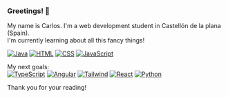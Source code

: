 ### Greetings! 👋

<!--
**KageHitokiri/KageHitokiri** is a ✨ _special_ ✨ repository because its `README.md` (this file) appears on your GitHub profile.

Here are some ideas to get you started:

- 🔭 I’m currently working on ...
- 🌱 I’m currently learning ...
- 👯 I’m looking to collaborate on ...
- 🤔 I’m looking for help with ...
- 💬 Ask me about ...
- 📫 How to reach me: ...
- 😄 Pronouns: ...
- ⚡ Fun fact: ...
-->
My name is Carlos. I'm a web development student in Castellón de la plana (Spain). <br/>
I'm currently learning about all this fancy things! <br/>

[![Java](https://img.shields.io/badge/Java-FF8400?style=for-the-badge&logo=java&logoColor=white&labelColor=101010)]()
[![HTML](https://img.shields.io/badge/HTML-FF6300?style=for-the-badge&logo=html5&logoColor=white&labelColor=FF6300)]()
[![CSS](https://img.shields.io/badge/CSS-0099F5?style=for-the-badge&logo=css3&logoColor=white&labelColor=0099F5)]()
[![JavaScript](https://img.shields.io/badge/JavaScript-F7DF1E?style=for-the-badge&logo=javascript&logoColor=white&labelColor=101010)]()

My next goals:<br/>
[![TypeScript](https://img.shields.io/badge/TypeScript-0039E3?style=for-the-badge&logo=typescript&logoColor=white&labelColor=0039E3)]()
[![Angular](https://img.shields.io/badge/Angular-DB0020?style=for-the-badge&logo=angular&logoColor=white&labelColor=DB0020)]()
[![Tailwind](https://img.shields.io/badge/TailwindCss-029491?style=for-the-badge&logo=tailwindcss&logoColor=white&labelColor=029491)]()
[![React](https://img.shields.io/badge/React-00AFE3?style=for-the-badge&logo=react&logoColor=white&labelColor=00AFE3)]()
[![Python](https://img.shields.io/badge/Python-008DDD?style=for-the-badge&logo=python&logoColor=white&labelColor=FFDF00)]()
<br/>
<p>Thank you for your reading!</p>
